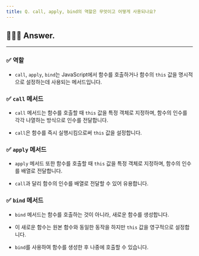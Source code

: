 ```yaml
---
title: Q. call, apply, bind의 역할은 무엇이고 어떻게 사용되나요?
---
```


## 🧑🏻‍💻 Answer.
---

### ✅ 역할
- `call`, `apply`, `bind`는 JavaScript에서 함수를 호출하거나 함수의 `this` 값을 명시적으로 설정하는데 사용되는 메서드입니다.

### ✅ `call` 메서드
- `call` 메서드는 함수를 호출할 때 `this` 값을 특정 객체로 지정하며, 함수의 인수를 각각 나열하는 방식으로 인수를 전달합니다.

- `call`은 함수를 즉시 실행시킴으로써 `this` 값을 설정합니다.

### ✅ `apply` 메서드
- `apply` 메서드 또한 함수를 호출할 때 `this` 값을 특정 객체로 지정하며, 함수의 인수를 배열로 전달합니다. 

- `call`과 달리 함수의 인수를 배열로 전달할 수 있어 유용합니다.

### ✅ `bind` 메서드
- `bind` 메서드는 함수를 호출하는 것이 아니라, 새로운 함수를 생성합니다.

- 이 새로운 함수는 원본 함수와 동일한 동작을 하지만 `this` 값을 영구적으로 설정합니다. 

- `bind`를 사용하여 함수를 생성한 후 나중에 호출할 수 있습니다.
